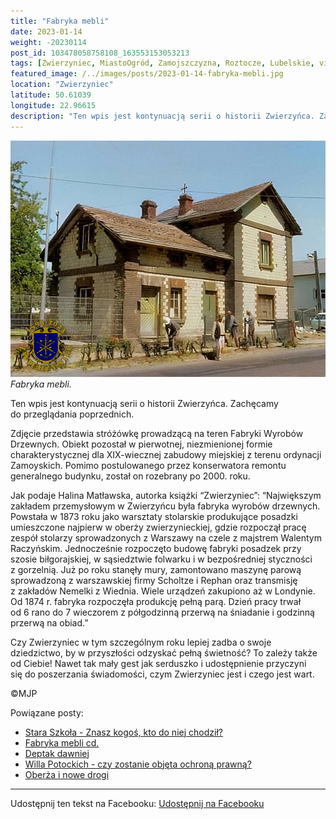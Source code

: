 ```yaml
---
title: "Fabryka mebli"
date: 2023-01-14
weight: -20230114
post_id: 103478058758108_163553153053213
tags: [Zwierzyniec, MiastoOgród, Zamojszczyzna, Roztocze, Lubelskie, villarestituta, turystyka, dziedzictwo, zabytki, krajobrazy]
featured_image: /../images/posts/2023-01-14-fabryka-mebli.jpg
location: "Zwierzyniec"
latitude: 50.61039
longitude: 22.96615
description: "Ten wpis jest kontynuacją serii o historii Zwierzyńca. Zachęcamy do przeglądania poprzednich...."
---
```


![Fabryka mebli.](/images/posts/2023-01-14-fabryka-mebli.jpg)
*Fabryka mebli.*

Ten wpis jest kontynuacją serii o historii Zwierzyńca. Zachęcamy do przeglądania poprzednich.

Zdjęcie przedstawia stróżówkę prowadzącą na teren Fabryki Wyrobów Drzewnych. Obiekt pozostał w pierwotnej, niezmienionej formie charakterystycznej dla XIX-wiecznej zabudowy miejskiej z terenu ordynacji Zamoyskich. Pomimo postulowanego przez konserwatora remontu generalnego budynku, został on rozebrany po 2000. roku.

Jak podaje Halina Matławska, autorka książki “Zwierzyniec”:
“Największym zakładem przemysłowym w Zwierzyńcu była fabryka wyrobów drzewnych. Powstała w 1873 roku jako warsztaty stolarskie produkujące posadzki umieszczone najpierw w oberży zwierzynieckiej, gdzie rozpoczął pracę zespół stolarzy sprowadzonych z Warszawy na czele z majstrem Walentym Raczyńskim.
Jednocześnie rozpoczęto budowę fabryki posadzek przy szosie biłgorajskiej, w sąsiedztwie folwarku i w bezpośredniej styczności z gorzelnią. Już po roku stanęły mury, zamontowano maszynę parową sprowadzoną z warszawskiej firmy Scholtze i Rephan oraz transmisję z zakładów Nemelki z Wiednia. Wiele urządzeń zakupiono aż w Londynie.
Od 1874 r. fabryka rozpoczęła produkcję pełną parą. Dzień pracy trwał od 6 rano do 7 wieczorem z półgodzinną przerwą na śniadanie i godzinną przerwą na obiad.”

Czy Zwierzyniec w tym szczególnym roku lepiej zadba o swoje dziedzictwo, by w przyszłości odzyskać pełną świetność?
To zależy także od Ciebie!
Nawet tak mały gest jak serduszko i udostępnienie przyczyni się do poszerzania świadomości, czym Zwierzyniec jest i czego jest wart.



©MJP

Powiązane posty:
- [Stara Szkoła - Znasz kogoś, kto do niej chodził?](/posts/stara-szkola-znasz-kogos-kto-do-niej-chodzil)
- [Fabryka mebli cd.](/posts/fabryka-meblicd)
- [Deptak dawniej](/posts/deptak-dawniej)
- [Willa Potockich - czy zostanie objęta ochroną prawną?](/posts/willa-potockich-czy-zostanie-objeta-ochrona-prawna)
- [Oberża i nowe drogi](/posts/oberza-i-nowe-drogi)


---

Udostępnij ten tekst na Facebooku:
[Udostępnij na Facebooku](https://www.facebook.com/sharer/sharer.php?u=https://stowarzyszeniewachniewskiej.pl/posts/fabryka-mebli)

<script type="application/ld+json">
{
  "@context": "https://schema.org",
  "@type": "BlogPosting",
  "headline": "Fabryka mebli",
  "datePublished": "2023-01-14",
  "dateModified": "2023-01-14",
  "author": {
    "@type": "Person",
    "name": "Michał Jan Patyk"
  },
  "publisher": {
    "@type": "Organization",
    "name": "Stowarzyszenie im. Aleksandry Wachniewskiej",
    "logo": {
      "@type": "ImageObject",
      "url": "https://stowarzyszeniewachniewskiej.pl/images/logo/logo.svg"
    }
  },
  "mainEntityOfPage": {
    "@type": "WebPage",
    "@id": "https://stowarzyszeniewachniewskiej.pl/posts/fabryka-mebli"
  },
  "image": {
    "@type": "ImageObject",
    "url": "https://stowarzyszeniewachniewskiej.pl//images/posts/2023-01-14-fabryka-mebli.jpg"
  },
  "articleSection": "Dziedzictwo Kulturowe i Zabytki",
  "keywords": "[Zwierzyniec, MiastoOgród, Zamojszczyzna, Roztocze, Lubelskie, villarestituta, turystyka, dziedzictwo, zabytki, krajobrazy]",
  "wordCount": 208,
  "articleBody": "Ten wpis jest kontynuacją serii o historii Zwierzyńca. Zachęcamy do przeglądania poprzednich.\n\nZdjęcie przedstawia stróżówkę prowadzącą na teren Fabryki Wyrobów Drzewnych. Obiekt pozostał w pierwotnej, niezmienionej formie charakterystycznej dla XIX-wiecznej zabudowy miejskiej z terenu ordynacji Zamoyskich. Pomimo postulowanego przez konserwatora remontu generalnego budynku, został on rozebrany po 2000. roku.\n\nJak podaje Halina Matławska, autorka książki “Zwierzyniec”:\n“Największym zakładem przemysłowym w Zwierzyńcu była fabryka wyrobów drzewnych. Powstała w 1873 roku jako warsztaty stolarskie produkujące posadzki umieszczone najpierw w oberży zwierzynieckiej, gdzie rozpoczął pracę zespół stolarzy sprowadzonych z Warszawy na czele z majstrem Walentym Raczyńskim.\nJednocześnie rozpoczęto budowę fabryki posadzek przy szosie biłgorajskiej, w sąsiedztwie folwarku i w bezpośredniej styczności z gorzelnią. Już po roku stanęły mury, zamontowano maszynę parową sprowadzoną z warszawskiej firmy Scholtze i Rephan oraz transmisję z zakładów Nemelki z Wiednia. Wiele urządzeń zakupiono aż w Londynie.\nOd 1874 r. fabryka rozpoczęła produkcję pełną parą. Dzień pracy trwał od 6 rano do 7 wieczorem z półgodzinną przerwą na śniadanie i godzinną przerwą na obiad.”\n\nCzy Zwierzyniec w tym szczególnym roku lepiej zadba o swoje dziedzictwo, by w przyszłości odzyskać pełną świetność?\nTo zależy także od Ciebie!\nNawet tak mały gest jak serduszko i udostępnienie przyczyni się do poszerzania świadomości, czym Zwierzyniec jest i czego jest wart.\n\n\n\n©MJP",
  "description": "Ten wpis jest kontynuacją serii o historii Zwierzyńca. Zachęcamy do przeglądania poprzednich....",
  "copyrightHolder": {
    "@type": "Person",
    "name": "Michał Jan Patyk"
  }
}
</script>
<script type="application/ld+json">
{
  "@context": "https://schema.org",
  "@type": "BreadcrumbList",
  "itemListElement": [
    {
      "@type": "ListItem",
      "position": 1,
      "name": "Home",
      "item": "https://stowarzyszeniewachniewskiej.pl"
    },
    {
      "@type": "ListItem",
      "position": 2,
      "name": "posts",
      "item": "https://stowarzyszeniewachniewskiej.pl/posts"
    },
    {
      "@type": "ListItem",
      "position": 3,
      "name": "Fabryka mebli",
      "item": "https://stowarzyszeniewachniewskiej.pl/posts/fabryka-mebli"
    }
  ]
}
</script>
